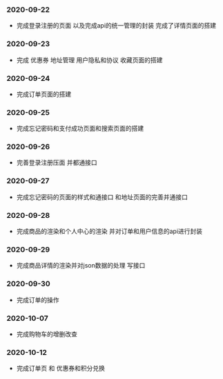 ### 2020-09-22
- 完成登录注册的页面  以及完成api的统一管理的封装  完成了详情页面的搭建

### 2020-09-23
- 完成 优惠券 地址管理 用户隐私和协议 收藏页面的搭建 

### 2020-09-24 
- 完成订单页面的搭建

### 2020-09-25
- 完成忘记密码和支付成功页面和搜索页面的搭建

### 2020-09-26
- 完善登录注册压面 并都通接口

### 2020-09-27
- 完成忘记密码的页面的样式和通接口  和地址页面的完善并通接口

### 2020-09-28
- 完成商品的渲染和个人中心的渲染  并对订单和用户信息的api进行封装

### 2020-09-29
- 完成商品详情的渲染并对json数据的处理  写接口

### 2020-09-30 
- 完成订单的操作

### 2020-10-07
- 完成购物车的增删改查

### 2020-10-12
- 完成订单页 和 优惠券和积分兑换